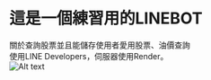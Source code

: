 # 這是一個練習用的LINEBOT
關於查詢股票並且能儲存使用者愛用股票、油價查詢  
使用LINE Developers，伺服器使用Render。  
![Alt text](https://i.imgur.com/hKe8kKm.png)
